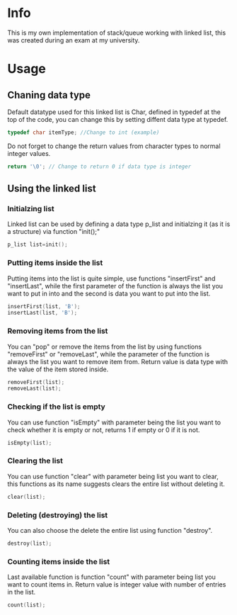 # Info

This is my own implementation of stack/queue working with linked list, this was created during an exam at my university.

# Usage

## Chaning data type

Default datatype used for this linked list is Char, defined in typedef at the top of the code, you can change this by setting diffent data type at typedef.

```c
typedef char itemType; //Change to int (example)
```
Do not forget to change the return values from character types to normal integer values.

```c
return '\0'; // Change to return 0 if data type is integer
```


## Using the linked list

### Initialzing list

Linked list can be used by defining a data type p_list and initialzing it (as it is a structure) via function "init();"

```c
p_list list=init();
```


### Putting items inside the list

Putting items into the list is quite simple, use functions "insertFirst" and "insertLast", while the first parameter of the function is always the list you want to put in into and the second is data you want to put into the list.

```c
insertFirst(list, 'B');
insertLast(list, 'B');
```

### Removing items from the list

You can "pop" or remove the items from the list by using functions "removeFirst" or "removeLast", while the parameter of the function is always the list you want to remove item from. Return value is data type with the value of the item stored inside.

```c
removeFirst(list);
removeLast(list);
```


### Checking if the list is empty

You can use function "isEmpty" with parameter being the list you want to check whether it is empty or not, returns 1 if empty or 0 if it is not.

```c
isEmpty(list);
```

### Clearing the list

You can use function "clear" with parameter being list you want to clear, this functions as its name suggests clears the entire list without deleting it.

```c
clear(list);
```

### Deleting (destroying) the list

You can also choose the delete the entire list using function "destroy".

```c
destroy(list);
```

### Counting items inside the list

Last available function is function "count" with parameter being list you want to count items in. Return value is integer value with number of entries in the list.

```c
count(list);
```


